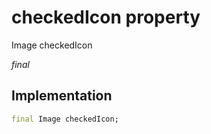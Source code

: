


# checkedIcon property







Image checkedIcon
  
_<span class="feature">final</span>_






## Implementation

```dart
final Image checkedIcon;
```







